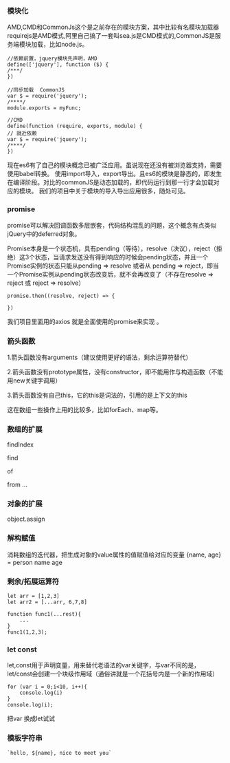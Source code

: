 ### 模块化
AMD,CMD和CommonJs这个是之前存在的模块方案，其中比较有名模块加载器requirejs是AMD模式,阿里自己搞了一套叫sea.js是CMD模式的,CommonJS是服务端模块加载，比如node.js。

```
//依赖前置，jquery模块先声明，AMD
define(['jquery'], function ($) {
/***/
})

//同步加载  CommonJS
var $ = require('jquery');
/****/
module.exports = myFunc;

//CMD
define(function (require, exports, module) {
// 就近依赖
var $ = require('jquery');
/****/
})
```


现在es6有了自己的模块概念已被广泛应用。虽说现在还没有被浏览器支持，需要使用babel转换。
使用import导入，export导出。且es6的模块是静态的，即发生在编译阶段。对比的commonJS是动态加载的，即代码运行到那一行才会加载对应的模块。
我们的项目中关于模块的导入导出应用很多，随处可见。

### promise
promise可以解决回调函数多层嵌套，代码结构混乱的问题，这个概念有点类似jQuery中的deferred对象。

Promise本身是一个状态机，具有pending（等待），resolve（决议），reject（拒绝）这3个状态，当请求发送没有得到响应的时候会pending状态，并且一个Promise实例的状态只能从pending => resolve 或者从 pending => reject，即当一个Promise实例从pending状态改变后，就不会再改变了（不存在resolve => reject 或 reject => resolve）

```
promise.then((resolve, reject) => {

})
```
我们项目里面用的axios 就是全面使用的promise来实现 。

### 箭头函数
1.箭头函数没有arguments（建议使用更好的语法，剩余运算符替代）

2.箭头函数没有prototype属性，没有constructor，即不能用作与构造函数（不能用new关键字调用）


3.箭头函数没有自己this，它的this是词法的，引用的是上下文的this

这在数组一些操作上用的比较多，比如forEach、map等。

### 数组的扩展
findIndex 

find

of

from
...
### 对象的扩展
object.assign

### 解构赋值
消耗数组的迭代器，把生成对象的value属性的值赋值给对应的变量
{name, age} = person
name 
age

### 剩余/拓展运算符

```
let arr = [1,2,3]
let arr2 = [...arr, 6,7,8]

function func1(...rest){
    ...
}
func1(1,2,3);
```

### let const
let,const用于声明变量，用来替代老语法的var关键字，与var不同的是，let/const会创建一个块级作用域（通俗讲就是一个花括号内是一个新的作用域）

```
for (var i = 0;i<10, i++){
    console.log(i)
}
console.log(i);
```
把var 换成let试试

### 模板字符串

```
`hello, ${name}, nice to meet you`
``` 